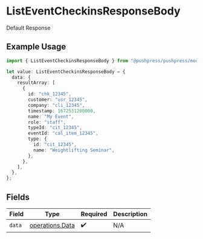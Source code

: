 # ListEventCheckinsResponseBody

Default Response

## Example Usage

```typescript
import { ListEventCheckinsResponseBody } from "@pushpress/pushpress/models/operations";

let value: ListEventCheckinsResponseBody = {
  data: {
    resultArray: [
      {
        id: "chk_12345",
        customer: "usr_12345",
        company: "cli_12345",
        timestamp: 1672531200000,
        name: "My Event",
        role: "staff",
        typeId: "cit_12345",
        eventId: "cal_item_12345",
        type: {
          id: "cit_12345",
          name: "Weightlifting Seminar",
        },
      },
    ],
  },
};
```

## Fields

| Field                                              | Type                                               | Required                                           | Description                                        |
| -------------------------------------------------- | -------------------------------------------------- | -------------------------------------------------- | -------------------------------------------------- |
| `data`                                             | [operations.Data](../../models/operations/data.md) | :heavy_check_mark:                                 | N/A                                                |